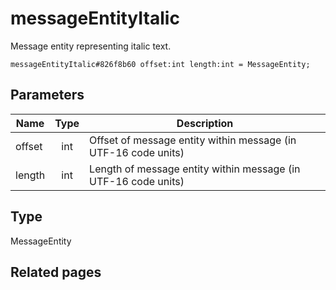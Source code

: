 # messageEntityItalic
Message entity representing italic text.

```
messageEntityItalic#826f8b60 offset:int length:int = MessageEntity;
```

## Parameters
| Name | Type | Description |
| ---- | :----: | ----------- |
| offset | int | Offset of message entity within message (in UTF-16 code units) |
| length | int | Length of message entity within message (in UTF-16 code units) |


## Type
MessageEntity

## Related pages
